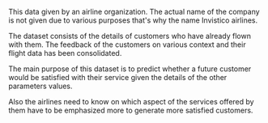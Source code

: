 This data given by an airline organization. The actual name of the company is not given due to various purposes that's why the name Invistico airlines.

The dataset consists of the details of customers who have already flown with them. The feedback of the customers on various context and their flight data has been consolidated.

The main purpose of this dataset is to predict whether a future customer would be satisfied with their service given the details of the other parameters values.

Also the airlines need to know on which aspect of the services offered by them have to be emphasized more to generate more satisfied customers.
